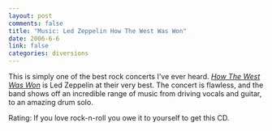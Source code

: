 ```yaml
--- 
layout: post
comments: false
title: "Music: Led Zeppelin How The West Was Won"
date: 2006-6-6
link: false
categories: diversions
---
```

This is simply one of the best rock concerts I've ever heard. <i><a href="http://www.amazon.com/gp/product/B00008OWZC/sr=8-1/qid=1149609881/ref=pd_bbs_1/002-0791549-1866460?%5Fencoding=UTF8" title="How The West Was Won">How The West Was Won</a></i> is Led Zeppelin at their very best. The concert is flawless, and the band shows off an incredible range of music from driving vocals and guitar, to an amazing drum solo.

Rating: If you love rock-n-roll you owe it to yourself to get this CD.
